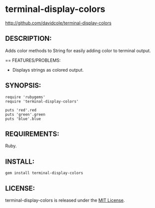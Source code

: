 # terminal-display-colors

http://github.com/davidcole/terminal-display-colors

## DESCRIPTION:

Adds color methods to String for easily adding color to terminal output.

== FEATURES/PROBLEMS:

* Displays strings as colored output.

## SYNOPSIS:

	require 'rubygems'
	require 'terminal-display-colors'

	puts 'red'.red
	puts 'green'.green
	puts 'blue'.blue
  
## REQUIREMENTS:

Ruby.

## INSTALL:

	gem install terminal-display-colors

## LICENSE:

terminal-display-colors is released under the [MIT License](http://www.opensource.org/licenses/MIT).